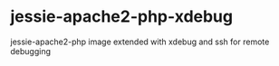 # jessie-apache2-php-xdebug
jessie-apache2-php image extended with xdebug and ssh for remote debugging

